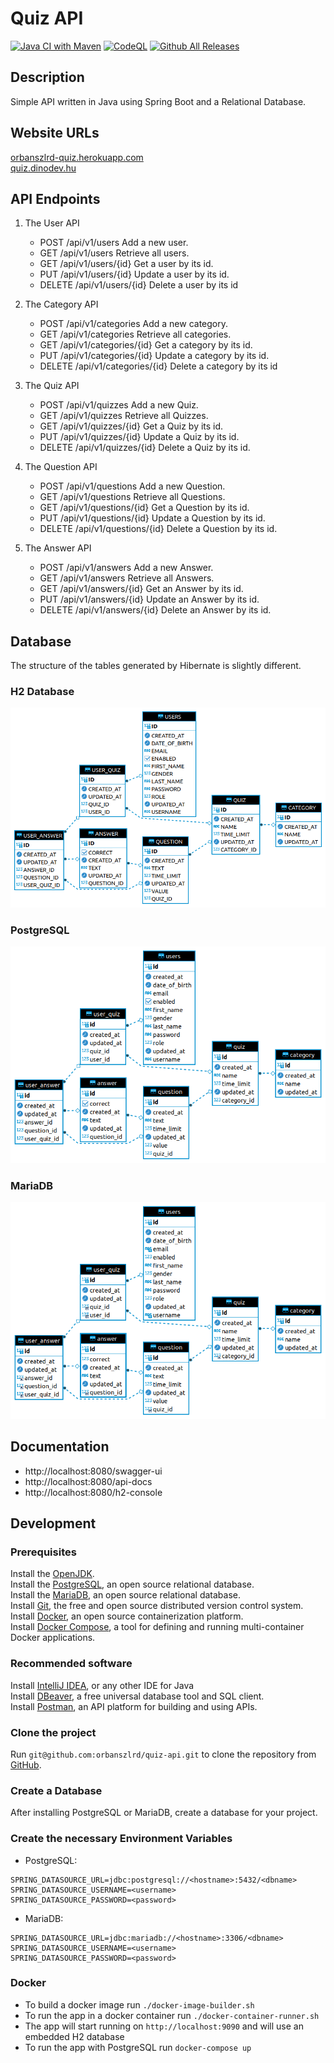 # Quiz API

[![Java CI with Maven](https://github.com/orbanszlrd/quiz-api/actions/workflows/maven.yml/badge.svg)](https://github.com/orbanszlrd/quiz-api/actions/workflows/maven.yml)
[![CodeQL](https://github.com/orbanszlrd/quiz-api/actions/workflows/codeql-analysis.yml/badge.svg)](https://github.com/orbanszlrd/quiz-api/actions/workflows/codeql-analysis.yml)
[![Github All Releases](https://img.shields.io/github/downloads/orbanszlrd/quiz-api/total.svg)]()

## Description

Simple API written in Java using Spring Boot and a Relational Database.

## Website URLs

[orbanszlrd-quiz.herokuapp.com](https://orbanszlrd-quiz.herokuapp.com)   
[quiz.dinodev.hu](http://quiz.dinodev.hu)  

## API Endpoints

1) The User API
   - POST /api/v1/users Add a new user.
   - GET /api/v1/users Retrieve all users.
   - GET /api/v1/users/{id} Get a user by its id.
   - PUT /api/v1/users/{id} Update a user by its id.
   - DELETE /api/v1/users/{id} Delete a user by its id

1) The Category API
    - POST /api/v1/categories Add a new category.
    - GET /api/v1/categories Retrieve all categories.
    - GET /api/v1/categories/{id} Get a category by its id.
    - PUT /api/v1/categories/{id} Update a category by its id.
    - DELETE /api/v1/categories/{id} Delete a category by its id

1) The Quiz API
    - POST /api/v1/quizzes Add a new Quiz.
    - GET /api/v1/quizzes Retrieve all Quizzes.
    - GET /api/v1/quizzes/{id} Get a Quiz by its id.
    - PUT /api/v1/quizzes/{id} Update a Quiz by its id.
    - DELETE /api/v1/quizzes/{id} Delete a Quiz by its id.

1) The Question API
    - POST /api/v1/questions Add a new Question.
    - GET /api/v1/questions Retrieve all Questions.
    - GET /api/v1/questions/{id} Get a Question by its id.
    - PUT /api/v1/questions/{id} Update a Question by its id.
    - DELETE /api/v1/questions/{id} Delete a Question by its id.

1) The Answer API
    - POST /api/v1/answers Add a new Answer.
    - GET /api/v1/answers Retrieve all Answers.
    - GET /api/v1/answers/{id} Get an Answer by its id.
    - PUT /api/v1/answers/{id} Update an Answer by its id.
    - DELETE /api/v1/answers/{id} Delete an Answer by its id.

## Database

The structure of the tables generated by Hibernate is slightly different.

### H2 Database

![H2 Database Diagram](src/main/resources/diagrams/png/database-diagram-h2.png)

### PostgreSQL

![PostgreSQL Database Diagram](src/main/resources/diagrams/png/database-diagram-postgresql.png)

### MariaDB

![MariaDB Database Diagram](src/main/resources/diagrams/png/database-diagram-mariadb.png)

## Documentation

- http://localhost:8080/swagger-ui
- http://localhost:8080/api-docs
- http://localhost:8080/h2-console

## Development

### Prerequisites

Install the [OpenJDK](https://openjdk.java.net/install/).  
Install the [PostgreSQL](https://www.postgresql.org/https://www.postgresql.org/), an open source relational database.  
Install the [MariaDB](https://mariadb.org/download/), an open source relational database.  
Install [Git](https://git-scm.com/book/en/v2/Getting-Started-Installing-Git), the free and open source distributed version control system.
Install [Docker](https://docs.docker.com/get-docker/), an open source containerization platform.  
Install [Docker Compose](https://docs.docker.com/compose/install/), a tool for defining and running multi-container Docker applications.

### Recommended software

Install [IntelliJ IDEA](https://www.jetbrains.com/idea/download), or any other IDE for Java  
Install [DBeaver](https://dbeaver.io/download/), a free universal database tool and SQL client.  
Install [Postman](https://www.postman.com/downloads/), an API platform for building and using APIs.  

### Clone the project

Run `git@github.com:orbanszlrd/quiz-api.git` to clone the repository from [GitHub](https://github.com/orbanszlrd/quiz-api).

### Create a Database

After installing PostgreSQL or MariaDB, create a database for your project.

### Create the necessary Environment Variables

- PostgreSQL:

```text
SPRING_DATASOURCE_URL=jdbc:postgresql://<hostname>:5432/<dbname>
SPRING_DATASOURCE_USERNAME=<username>
SPRING_DATASOURCE_PASSWORD=<password>
```

- MariaDB:

```text
SPRING_DATASOURCE_URL=jdbc:mariadb://<hostname>:3306/<dbname>
SPRING_DATASOURCE_USERNAME=<username>
SPRING_DATASOURCE_PASSWORD=<password>
```

### Docker

- To build a docker image run  `./docker-image-builder.sh`  
- To run the app in a docker container run `./docker-container-runner.sh`
- The app will start running on `http://localhost:9090` and will use an embedded H2  database
- To run the app with PostgreSQL run `docker-compose up`

